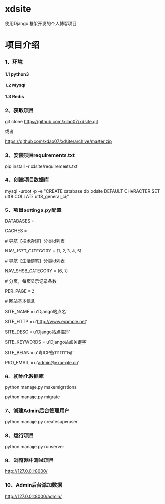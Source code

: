 # xdsite
使用Django 框架开发的个人博客项目
# 项目介绍
### 1、环境
#### 1.1 python3
#### 1.2 Mysql
#### 1.3 Redis
### 2、获取项目
git clone https://github.com/xdao07/xdsite.git

或者

https://github.com/xdao07/xdsite/archive/master.zip
### 3、安装项目requirements.txt
pip install -r xdsite/requirements.txt
### 4、创建项目数据库
mysql -uroot -p -e "CREATE database db_xdsite DEFAULT CHARACTER SET utf8 COLLATE utf8_general_ci;"
### 5、项目settings.py配置
DATABASES =

CACHES =

\# 导航【技术杂谈】分类id列表

NAV_JSZT_CATEGORY = (1, 2, 3, 4, 5)

\# 导航【生活随笔】分类id列表

NAV_SHSB_CATEGORY = (6, 7)

\# 分页，每页显示记录条数

PER_PAGE = 2

\# 网站基本信息

SITE_NAME = u'Django站点名'

SITE_HTTP = u'http://www.example.net'

SITE_DESC = u'Django站点描述'

SITE_KEYWORDS = u'Django站点关键字'

SITE_BEIAN = u'粤ICP备11111111号'

PRO_EMAIL = u'admin@example.cn'
### 6、初始化数据库
python manage.py makemigrations

python manage.py migrate

### 7、创建Admin后台管理用户
python manage.py createsuperuser
### 8、运行项目
python manage.py runserver
### 9、浏览器中测试项目
http://127.0.0.1:8000/  
### 10、Admin后台添加数据
http://127.0.0.1:8000/admin/